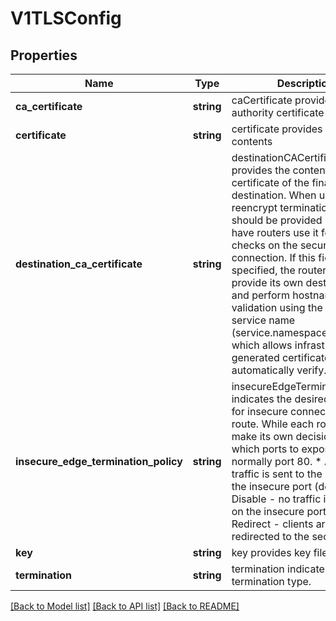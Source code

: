 # V1TLSConfig

## Properties
Name | Type | Description | Notes
------------ | ------------- | ------------- | -------------
**ca_certificate** | **string** | caCertificate provides the cert authority certificate contents | [optional] 
**certificate** | **string** | certificate provides certificate contents | [optional] 
**destination_ca_certificate** | **string** | destinationCACertificate provides the contents of the ca certificate of the final destination.  When using reencrypt termination this file should be provided in order to have routers use it for health checks on the secure connection. If this field is not specified, the router may provide its own destination CA and perform hostname validation using the short service name (service.namespace.svc), which allows infrastructure generated certificates to automatically verify. | [optional] 
**insecure_edge_termination_policy** | **string** | insecureEdgeTerminationPolicy indicates the desired behavior for insecure connections to a route. While each router may make its own decisions on which ports to expose, this is normally port 80.  * Allow - traffic is sent to the server on the insecure port (default) * Disable - no traffic is allowed on the insecure port. * Redirect - clients are redirected to the secure port. | [optional] 
**key** | **string** | key provides key file contents | [optional] 
**termination** | **string** | termination indicates termination type. | 

[[Back to Model list]](../README.md#documentation-for-models) [[Back to API list]](../README.md#documentation-for-api-endpoints) [[Back to README]](../README.md)


